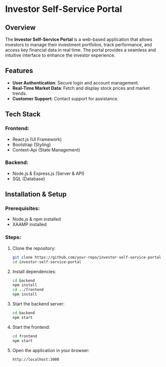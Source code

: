 # Investor Self-Service Portal

## Overview
The **Investor Self-Service Portal** is a web-based application that allows investors to manage their investment portfolios, track performance, and access key financial data in real time. The portal provides a seamless and intuitive interface to enhance the investor experience.

## Features
- **User Authentication**: Secure login and account management.
- **Real-Time Market Data**: Fetch and display stock prices and market trends.
- **Customer Support**: Contact support for assistance.

## Tech Stack
### Frontend:
- React.js (UI Framework)
- Bootstrap (Styling)
- Context-Api (State Management)

### Backend:
- Node.js & Express.js (Server & API)
- SQL (Database)

  

## Installation & Setup
### Prerequisites:
- Node.js & npm installed
- XAAMP installed

### Steps:
1. Clone the repository:
   ```sh
   git clone https://github.com/your-repo/investor-self-service-portal.git
   cd investor-self-service-portal
   ```

2. Install dependencies:
   ```sh
   cd backend
   npm install
   cd ../frontend
   npm install
   ```

4. Start the backend server:
   ```sh
   cd backend
   npm start
   ```

5. Start the frontend:
   ```sh
   cd frontend
   npm start
   ```

6. Open the application in your browser:
   ```
   http://localhost:3000
   ```
